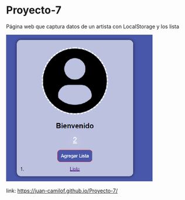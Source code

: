 # Proyecto-7

Página web que captura datos de un artista con LocalStorage y los lista
 
<img src="https://raw.githubusercontent.com/Juan-CamiloF/Proyecto-7/master/assets/img/icono.png" width="400px" height="400px">

link: https://juan-camilof.github.io/Proyecto-7/

